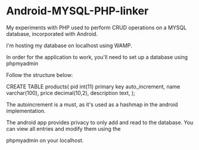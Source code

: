 Android-MYSQL-PHP-linker
========================

My experiments with PHP used to perform CRUD operations on a MYSQL database, incorporated with Android.

I'm hosting my database on localhost using WAMP.

In order for the application to work, you'll need to set up a database using phpmyadmin

Follow the structure below:

CREATE TABLE products(
pid int(11) primary key auto_increment,
name varchar(100),
price decimal(10,2),
description text,
);


The autoincrement is a must, as it's used as a hashmap in the android implementation.

The android app provides privacy to only add and read to the database. You can view all entries and modify them using the

phpmyadmin on your localhost.
